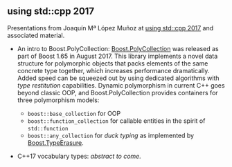 using std::cpp 2017
-------------------

Presentations from Joaquín Mª López Muñoz at [using std::cpp 2017](http://usingstdcpp.org/using-stdcpp-2017/)
and associated material.

* An intro to Boost.PolyCollection: [Boost.PolyCollection](http://boost.org/libs/poly_collection) was
released as part of Boost 1.65 in August 2017. This library implements a novel data structure for polymorphic
objects that packs elements of the same concrete type together, which increases performance dramatically.
Added speed can be squeezed out by using dedicated algorithms with *type restitution* capabilities.
Dynamic polymorphism in current C++ goes beyond classic OOP, and Boost.PolyCollection provides containers
for three polymorphism models:

  * `boost::base_collection` for OOP
  * `boost::function_collection` for callable entities in the spirit of `std::function`
  * `boost::any_collection` for *duck typing* as implemented by [Boost.TypeErasure](http://boost.org/libs/type_erasure).

* C++17 vocabulary types: *abstract to come.*
